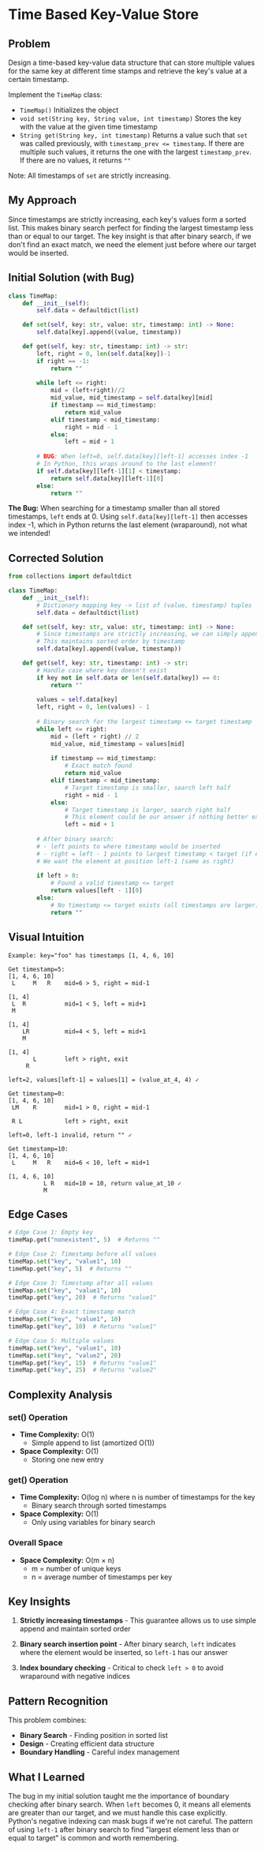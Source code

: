 # Time Based Key-Value Store

## Problem
Design a time-based key-value data structure that can store multiple values for the same key at different time stamps and retrieve the key's value at a certain timestamp.

Implement the `TimeMap` class:
- `TimeMap()` Initializes the object
- `void set(String key, String value, int timestamp)` Stores the key with the value at the given time timestamp
- `String get(String key, int timestamp)` Returns a value such that `set` was called previously, with `timestamp_prev <= timestamp`. If there are multiple such values, it returns the one with the largest `timestamp_prev`. If there are no values, it returns `""`

Note: All timestamps of `set` are strictly increasing.

## My Approach

Since timestamps are strictly increasing, each key's values form a sorted list. This makes binary search perfect for finding the largest timestamp less than or equal to our target. The key insight is that after binary search, if we don't find an exact match, we need the element just before where our target would be inserted.

## Initial Solution (with Bug)

```python
class TimeMap:
    def __init__(self):
        self.data = defaultdict(list)

    def set(self, key: str, value: str, timestamp: int) -> None:
        self.data[key].append((value, timestamp))

    def get(self, key: str, timestamp: int) -> str:
        left, right = 0, len(self.data[key])-1
        if right == -1:
            return ""
        
        while left <= right:
            mid = (left+right)//2
            mid_value, mid_timestamp = self.data[key][mid]
            if timestamp == mid_timestamp:
                return mid_value
            elif timestamp < mid_timestamp:
                right = mid - 1
            else:
                left = mid + 1
        
        # BUG: When left=0, self.data[key][left-1] accesses index -1
        # In Python, this wraps around to the last element!
        if self.data[key][left-1][1] < timestamp:
            return self.data[key][left-1][0]
        else:
            return ""
```

**The Bug:** When searching for a timestamp smaller than all stored timestamps, `left` ends at 0. Using `self.data[key][left-1]` then accesses index -1, which in Python returns the last element (wraparound), not what we intended!

## Corrected Solution

```python
from collections import defaultdict

class TimeMap:
    def __init__(self):
        # Dictionary mapping key -> list of (value, timestamp) tuples
        self.data = defaultdict(list)

    def set(self, key: str, value: str, timestamp: int) -> None:
        # Since timestamps are strictly increasing, we can simply append
        # This maintains sorted order by timestamp
        self.data[key].append((value, timestamp))

    def get(self, key: str, timestamp: int) -> str:
        # Handle case where key doesn't exist
        if key not in self.data or len(self.data[key]) == 0:
            return ""
        
        values = self.data[key]
        left, right = 0, len(values) - 1
        
        # Binary search for the largest timestamp <= target timestamp
        while left <= right:
            mid = (left + right) // 2
            mid_value, mid_timestamp = values[mid]
            
            if timestamp == mid_timestamp:
                # Exact match found
                return mid_value
            elif timestamp < mid_timestamp:
                # Target timestamp is smaller, search left half
                right = mid - 1
            else:
                # Target timestamp is larger, search right half
                # This element could be our answer if nothing better exists
                left = mid + 1
        
        # After binary search:
        # - left points to where timestamp would be inserted
        # - right = left - 1 points to largest timestamp < target (if exists)
        # We want the element at position left-1 (same as right)
        
        if left > 0:
            # Found a valid timestamp <= target
            return values[left - 1][0]
        else:
            # No timestamp <= target exists (all timestamps are larger)
            return ""
```

## Visual Intuition

```
Example: key="foo" has timestamps [1, 4, 6, 10]

Get timestamp=5:
[1, 4, 6, 10]
 L     M   R    mid=6 > 5, right = mid-1

[1, 4]
 L  R           mid=1 < 5, left = mid+1
 M

[1, 4]
    LR          mid=4 < 5, left = mid+1
    M

[1, 4]
       L        left > right, exit
     R

left=2, values[left-1] = values[1] = (value_at_4, 4) ✓

Get timestamp=0:
[1, 4, 6, 10]
 LM    R        mid=1 > 0, right = mid-1

 R L            left > right, exit

left=0, left-1 invalid, return "" ✓

Get timestamp=10:
[1, 4, 6, 10]
 L     M   R    mid=6 < 10, left = mid+1

[1, 4, 6, 10]
          L R   mid=10 = 10, return value_at_10 ✓
          M
```

## Edge Cases

```python
# Edge Case 1: Empty key
timeMap.get("nonexistent", 5)  # Returns ""

# Edge Case 2: Timestamp before all values
timeMap.set("key", "value1", 10)
timeMap.get("key", 5)  # Returns ""

# Edge Case 3: Timestamp after all values
timeMap.set("key", "value1", 10)
timeMap.get("key", 20)  # Returns "value1"

# Edge Case 4: Exact timestamp match
timeMap.set("key", "value1", 10)
timeMap.get("key", 10)  # Returns "value1"

# Edge Case 5: Multiple values
timeMap.set("key", "value1", 10)
timeMap.set("key", "value2", 20)
timeMap.get("key", 15)  # Returns "value1"
timeMap.get("key", 25)  # Returns "value2"
```

## Complexity Analysis

### set() Operation
- **Time Complexity:** O(1)
  - Simple append to list (amortized O(1))
- **Space Complexity:** O(1)
  - Storing one new entry

### get() Operation  
- **Time Complexity:** O(log n) where n is number of timestamps for the key
  - Binary search through sorted timestamps
- **Space Complexity:** O(1)
  - Only using variables for binary search

### Overall Space
- **Space Complexity:** O(m × n)
  - m = number of unique keys
  - n = average number of timestamps per key

## Key Insights

1. **Strictly increasing timestamps** - This guarantee allows us to use simple append and maintain sorted order

2. **Binary search insertion point** - After binary search, `left` indicates where the element would be inserted, so `left-1` has our answer

3. **Index boundary checking** - Critical to check `left > 0` to avoid wraparound with negative indices

## Pattern Recognition

This problem combines:
- **Binary Search** - Finding position in sorted list
- **Design** - Creating efficient data structure
- **Boundary Handling** - Careful index management

## What I Learned

The bug in my initial solution taught me the importance of boundary checking after binary search. When `left` becomes 0, it means all elements are greater than our target, and we must handle this case explicitly. Python's negative indexing can mask bugs if we're not careful. The pattern of using `left-1` after binary search to find "largest element less than or equal to target" is common and worth remembering.